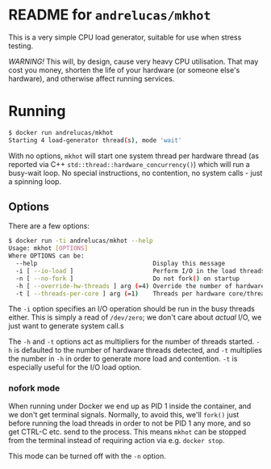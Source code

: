 README for `andrelucas/mkhot`
=============================

This is a very simple CPU load generator, suitable for use when stress testing.

_WARNING!_ This will, by design, cause very heavy CPU utilisation. That may cost
you money, shorten the life of your hardware (or someone else's hardware), and
otherwise affect running services.

# Running

```sh
$ docker run andrelucas/mkhot
Starting 4 load-generator thread(s), mode 'wait'
```

With no options, `mkhot` will start one system thread per hardware thread (as
reported via C++ `std::thread::hardware_concurrency()`) which will run a
busy-wait loop. No special instructions, no contention, no system calls - just a spinning loop.

## Options

There are a few options:

```sh
$ docker run -ti andrelucas/mkhot --help
Usage: mkhot [OPTIONS]
Where OPTIONS can be:
  --help                                Display this message
  -i [ --io-load ]                      Perform I/O in the load threads
  -n [ --no-fork ]                      Do not fork() on startup
  -h [ --override-hw-threads ] arg (=4) Override the number of hardware threads
  -t [ --threads-per-core ] arg (=1)    Threads per hardware core/thread

```

The `-i` option specifies an I/O operation should be run in the busy threads
either. This is simply a read of `/dev/zero`; we don't care about _actual_ I/O,
we just want to generate system call.s

The `-h` and `-t` options act as multipliers for the number of threads started.
`-h` is defaulted to the number of hardware threads detected, and `-t`
multiplies the number in `-h` in order to generate more load and contention.
`-t` is especially useful for the I/O load option.

### nofork mode

When running under Docker we end up as PID 1 inside the container, and we don't
get terminal signals. Normally, to avoid this, we'll `fork()` just before running the load threads in order to not be PID 1 any more, and so get CTRL-C etc. send to the process. This means `mkhot` can be stopped from the terminal instead of requiring action via e.g. `docker stop`.

This mode can be turned off with the `-n` option.
